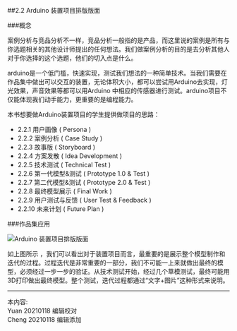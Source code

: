 
##2.2 Arduino 装置项目排版版面

###概念

案例分析与竞品分析不一样，竞品分析一般指的是产品，而这里说的案例是所有与你选题相关的其他设计师提出的任何想法。我们做案例分析的目的是去分析其他人对于你选择的这个选题，他们的切入点是什么。

arduino是一个低门槛，快速实现，测试我们想法的一种简单技术。当我们需要在作品集中做出可以交互的装置，无论体积大小，都可以尝试用Arduino去实现，灯光效果，声音效果等都可以用Arduino 中相应的传感器进行测试。arduino项目不仅能体现我们动手能力，更重要的是编程能力。

本书想要做Arduino装置项目的学生提供做项目的思路：

* 2.2.1 用户画像 ( Persona )
* 2.2.2 案例分析 ( Case Study )
* 2.2.3 故事版 ( Storyboard )
* 2.2.4 方案发散 ( Idea Development )
* 2.2.5 技术测试 ( Technical Test )
* 2.2.6 第一代模型&测试 ( Prototype 1.0 & Test )
* 2.2.7 第二代模型&测试 ( Prototype 2.0 & Test )
* 2.2.8 最终模型展示 ( Final Work )
* 2.2.9 用户测试与反馈 ( User Test & Feedback )
* 2.2.10 未来计划 ( Future Plan )

###作品集应用

![ Arduino 装置项目排版版面 ](http://kitpic.makebi.net/2021/ard_overview.jpg)

如上图所示 ，我们可以看出对于装置项目而言，最重要的是展示整个模型制作和迭代的过程。过程迭代是非常重要的一部分，我们不可能一上来就做出最终的模型，必须经过一步一步的验证。从技术测试开始，经过几个草模测试，最终可能用3D打印做出最终模型。整个测试，迭代过程都通过“文字+图片”这种形式来说明。


---

本内容:  
Yuan 20210118 编辑校对  
Cheng 20210118 编辑添加

